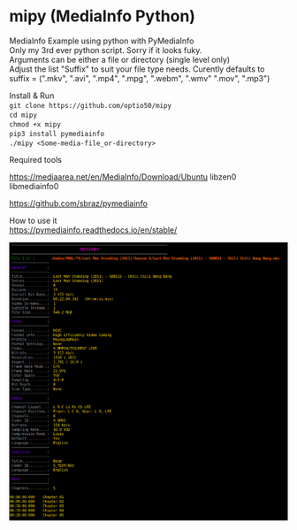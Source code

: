 # mipy (MediaInfo Python)
MediaInfo Example using python with PyMediaInfo   
Only my 3rd ever python script. Sorry if it looks fuky.    
Arguments can be either a file or directory (single level only)    
Adjust the list "Suffix" to suit your file type needs. Curently defaults to    
suffix = (".mkv", ".avi", ".mp4", ".mpg", ".webm", ".wmv" ".mov", ".mp3")    
    
 Install & Run    
`git clone https://github.com/optio50/mipy`    
`cd mipy`    
`chmod +x mipy`    
`pip3 install pymediainfo`   
`./mipy <Some-media-file_or-directory>`    

Required tools    
    
https://mediaarea.net/en/MediaInfo/Download/Ubuntu   libzen0 libmediainfo0    
    
https://github.com/sbraz/pymediainfo    
    
How to use it    
https://pymediainfo.readthedocs.io/en/stable/ 

    
![ScreenShot](https://raw.githubusercontent.com/optio50/mipy/main/mipy.png?raw=true|alt=octocat)    
